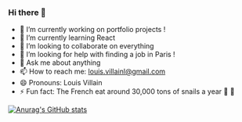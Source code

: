 ### Hi there 👋

- 🔭 I’m currently working on portfolio projects !
- 🌱 I’m currently learning React 
- 👯 I’m looking to collaborate on everything 
- 🤔 I’m looking for help with finding a job in Paris !
- 💬 Ask me about anything
- 📫 How to reach me: louis.villainl@gmail.com
- 😄 Pronouns: Louis Villain
- ⚡ Fun fact: The French eat around 30,000 tons of snails a year 🐌 🍴

[![Anurag's GitHub stats](https://github-readme-stats.vercel.app/api?username=bcmplx&show_icons=true&theme=dark)](https://github.com/anuraghazra/github-readme-stats)

